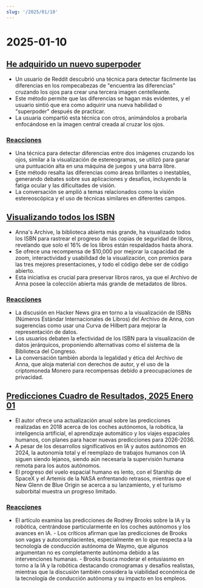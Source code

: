 ```yaml
---
slug: '/2025/01/10'
---
```


# 2025-01-10

## [He adquirido un nuevo superpoder](https://danielwirtz.com/blog/spot-the-difference-superpower)

- Un usuario de Reddit descubrió una técnica para detectar fácilmente las diferencias en los rompecabezas de "encuentra las diferencias" cruzando los ojos para crear una tercera imagen centelleante.
- Este método permite que las diferencias se hagan más evidentes, y el usuario sintió que era como adquirir una nueva habilidad o "superpoder" después de practicar.
- La usuaria compartió esta técnica con otros, animándolos a probarla enfocándose en la imagen central creada al cruzar los ojos.

### [Reacciones](https://news.ycombinator.com/item?id=42655870)

- Una técnica para detectar diferencias entre dos imágenes cruzando los ojos, similar a la visualización de estereogramas, se utilizó para ganar una puntuación alta en una máquina de juegos y una barra libre.
- Este método resalta las diferencias como áreas brillantes o inestables, generando debates sobre sus aplicaciones y desafíos, incluyendo la fatiga ocular y las dificultades de visión.
- La conversación se amplió a temas relacionados como la visión estereoscópica y el uso de técnicas similares en diferentes campos.

## [Visualizando todos los ISBN](https://annas-archive.org/blog/all-isbns.html)

- Anna's Archive, la biblioteca abierta más grande, ha visualizado todos los ISBN para rastrear el progreso de las copias de seguridad de libros, revelando que solo el 16% de los libros están respaldados hasta ahora.
- Se ofrece una recompensa de $10,000 por mejorar la capacidad de zoom, interactividad y usabilidad de la visualización, con premios para las tres mejores presentaciones, y todo el código debe ser de código abierto.
- Esta iniciativa es crucial para preservar libros raros, ya que el Archivo de Anna posee la colección abierta más grande de metadatos de libros.

### [Reacciones](https://news.ycombinator.com/item?id=42652577)

- La discusión en Hacker News gira en torno a la visualización de ISBNs (Números Estándar Internacionales de Libros) del Archivo de Anna, con sugerencias como usar una Curva de Hilbert para mejorar la representación de datos.
- Los usuarios debaten la efectividad de los ISBN para la visualización de datos jerárquicos, proponiendo alternativas como el sistema de la Biblioteca del Congreso.
- La conversación también aborda la legalidad y ética del Archivo de Anna, que aloja material con derechos de autor, y el uso de la criptomoneda Monero para recompensas debido a preocupaciones de privacidad.

## [Predicciones Cuadro de Resultados, 2025 Enero 01](https://rodneybrooks.com/predictions-scorecard-2025-january-01/)

- El autor ofrece una actualización anual sobre las predicciones realizadas en 2018 acerca de los coches autónomos, la robótica, la inteligencia artificial, el aprendizaje automático y los viajes espaciales humanos, con planes para hacer nuevas predicciones para 2026-2036.
- A pesar de los desarrollos significativos en IA y autos autónomos en 2024, la autonomía total y el reemplazo de trabajos humanos con IA siguen siendo lejanos, siendo aún necesaria la supervisión humana remota para los autos autónomos.
- El progreso del vuelo espacial humano es lento, con el Starship de SpaceX y el Artemis de la NASA enfrentando retrasos, mientras que el New Glenn de Blue Origin se acerca a su lanzamiento, y el turismo suborbital muestra un progreso limitado.

### [Reacciones](https://news.ycombinator.com/item?id=42651275)

- El artículo examina las predicciones de Rodney Brooks sobre la IA y la robótica, centrándose particularmente en los coches autónomos y los avances en IA. - Los críticos afirman que las predicciones de Brooks son vagas y autocomplacientes, especialmente en lo que respecta a la tecnología de conducción autónoma de Waymo, que algunos argumentan no es completamente autónoma debido a las intervenciones humanas. - Brooks busca moderar el entusiasmo en torno a la IA y la robótica destacando cronogramas y desafíos realistas, mientras que la discusión también considera la viabilidad económica de la tecnología de conducción autónoma y su impacto en los empleos.

<head>
  <meta property="og:title" content="He adquirido un nuevo superpoder" />
  <meta property="og:type" content="website" />
  <meta property="og:image" content="https://og.cho.sh/api/og/?title=He%20adquirido%20un%20nuevo%20superpoder&subheading=viernes%2C%2010%20de%20enero%20de%202025%3A%20Resumen%20de%20Hacker%20News" />
</head>
